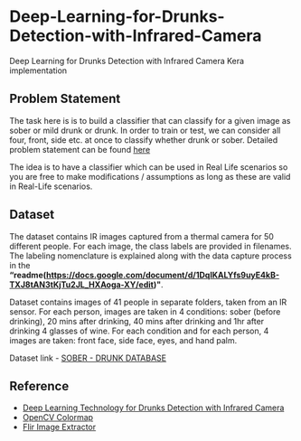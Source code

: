 # Deep-Learning-for-Drunks-Detection-with-Infrared-Camera
Deep Learning for Drunks Detection with Infrared Camera Kera implementation


## **Problem Statement**

The task here is is to build a classifier that can classify for a given image as sober or mild drunk or drunk.  In order to train or test, we can consider all four, front, side etc. at once to classify whether drunk or sober. Detailed problem statement can be found [here](https://docs.google.com/document/d/1cFWjsTds1tODVCGt5Cg-ozIjxOQg3p6jWmyV1RcB4u4/edit)

The idea is to have a classifier which can be used in Real Life scenarios so you are free to make modifications / assumptions as long as these are valid in Real-Life scenarios.

## **Dataset**

The dataset contains IR images captured from a thermal camera for 50 different people. For each image, the class labels are provided in filenames. The labeling nomenclature is explained  along with the data capture process in the **“readme(https://docs.google.com/document/d/1DqlKALYfs9uyE4kB-TXJ8tAN3tKjTu2JL_HXAoga-XY/edit)"**. 

Dataset contains images of 41 people in separate folders, taken from an IR sensor. For each person, images are taken in 4 conditions: sober (before drinking), 20 mins after drinking, 40 mins after drinking and 1hr after drinking 4 glasses of wine. For each condition and for each person, 4 images are taken: front face, side face, eyes, and hand palm.

Dataset link - [SOBER  -  DRUNK   DATABASE](https://drive.google.com/drive/folders/1P1UG36IzvN0QVntn3t2atph215QU_sG1)

## **Reference**

* [Deep Learning Technology for Drunks Detection with Infrared Camera](https://ieeexplore.ieee.org/document/9165395)
* [OpenCV Colormap](https://docs.opencv.org/3.4/d3/d50/group__imgproc__colormap.html)
* [Flir Image Extractor](https://pypi.org/project/flirimageextractor/)
